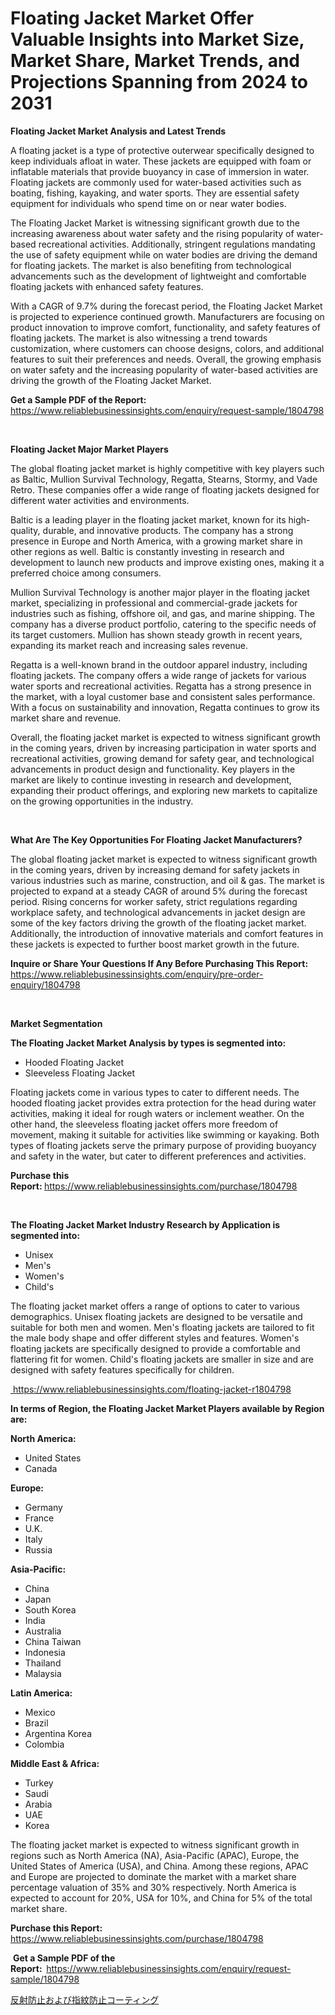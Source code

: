 <p><h1>Floating Jacket Market Offer Valuable Insights into Market Size, Market Share, Market Trends, and Projections Spanning from 2024 to 2031</h1></p><p><strong>Floating Jacket Market Analysis and Latest Trends</strong></p>
<p><p>A floating jacket is a type of protective outerwear specifically designed to keep individuals afloat in water. These jackets are equipped with foam or inflatable materials that provide buoyancy in case of immersion in water. Floating jackets are commonly used for water-based activities such as boating, fishing, kayaking, and water sports. They are essential safety equipment for individuals who spend time on or near water bodies.</p><p>The Floating Jacket Market is witnessing significant growth due to the increasing awareness about water safety and the rising popularity of water-based recreational activities. Additionally, stringent regulations mandating the use of safety equipment while on water bodies are driving the demand for floating jackets. The market is also benefiting from technological advancements such as the development of lightweight and comfortable floating jackets with enhanced safety features.</p><p>With a CAGR of 9.7% during the forecast period, the Floating Jacket Market is projected to experience continued growth. Manufacturers are focusing on product innovation to improve comfort, functionality, and safety features of floating jackets. The market is also witnessing a trend towards customization, where customers can choose designs, colors, and additional features to suit their preferences and needs. Overall, the growing emphasis on water safety and the increasing popularity of water-based activities are driving the growth of the Floating Jacket Market.</p></p>
<p><strong>Get a Sample PDF of the Report:&nbsp;</strong> <a href="https://www.reliablebusinessinsights.com/enquiry/request-sample/1804798">https://www.reliablebusinessinsights.com/enquiry/request-sample/1804798</a></p>
<p>&nbsp;</p>
<p><strong>Floating Jacket Major Market Players</strong></p>
<p><p>The global floating jacket market is highly competitive with key players such as Baltic, Mullion Survival Technology, Regatta, Stearns, Stormy, and Vade Retro. These companies offer a wide range of floating jackets designed for different water activities and environments. </p><p>Baltic is a leading player in the floating jacket market, known for its high-quality, durable, and innovative products. The company has a strong presence in Europe and North America, with a growing market share in other regions as well. Baltic is constantly investing in research and development to launch new products and improve existing ones, making it a preferred choice among consumers.</p><p>Mullion Survival Technology is another major player in the floating jacket market, specializing in professional and commercial-grade jackets for industries such as fishing, offshore oil, and gas, and marine shipping. The company has a diverse product portfolio, catering to the specific needs of its target customers. Mullion has shown steady growth in recent years, expanding its market reach and increasing sales revenue.</p><p>Regatta is a well-known brand in the outdoor apparel industry, including floating jackets. The company offers a wide range of jackets for various water sports and recreational activities. Regatta has a strong presence in the market, with a loyal customer base and consistent sales performance. With a focus on sustainability and innovation, Regatta continues to grow its market share and revenue.</p><p>Overall, the floating jacket market is expected to witness significant growth in the coming years, driven by increasing participation in water sports and recreational activities, growing demand for safety gear, and technological advancements in product design and functionality. Key players in the market are likely to continue investing in research and development, expanding their product offerings, and exploring new markets to capitalize on the growing opportunities in the industry.</p></p>
<p>&nbsp;</p>
<p><strong>What Are The Key Opportunities For Floating Jacket Manufacturers?</strong></p>
<p><p>The global floating jacket market is expected to witness significant growth in the coming years, driven by increasing demand for safety jackets in various industries such as marine, construction, and oil & gas. The market is projected to expand at a steady CAGR of around 5% during the forecast period. Rising concerns for worker safety, strict regulations regarding workplace safety, and technological advancements in jacket design are some of the key factors driving the growth of the floating jacket market. Additionally, the introduction of innovative materials and comfort features in these jackets is expected to further boost market growth in the future.</p></p>
<p><strong>Inquire or Share Your Questions If Any Before Purchasing This Report:</strong> <a href="https://www.reliablebusinessinsights.com/enquiry/pre-order-enquiry/1804798">https://www.reliablebusinessinsights.com/enquiry/pre-order-enquiry/1804798</a></p>
<p>&nbsp;</p>
<p><strong>Market Segmentation</strong></p>
<p><strong>The Floating Jacket Market Analysis by types is segmented into:</strong></p>
<p><ul><li>Hooded Floating Jacket</li><li>Sleeveless Floating Jacket</li></ul></p>
<p><p>Floating jackets come in various types to cater to different needs. The hooded floating jacket provides extra protection for the head during water activities, making it ideal for rough waters or inclement weather. On the other hand, the sleeveless floating jacket offers more freedom of movement, making it suitable for activities like swimming or kayaking. Both types of floating jackets serve the primary purpose of providing buoyancy and safety in the water, but cater to different preferences and activities.</p></p>
<p><strong>Purchase this Report:&nbsp;</strong><a href="https://www.reliablebusinessinsights.com/purchase/1804798">https://www.reliablebusinessinsights.com/purchase/1804798</a></p>
<p>&nbsp;</p>
<p><strong>The Floating Jacket Market Industry Research by Application is segmented into:</strong></p>
<p><ul><li>Unisex</li><li>Men's</li><li>Women's</li><li>Child's</li></ul></p>
<p><p>The floating jacket market offers a range of options to cater to various demographics. Unisex floating jackets are designed to be versatile and suitable for both men and women. Men's floating jackets are tailored to fit the male body shape and offer different styles and features. Women's floating jackets are specifically designed to provide a comfortable and flattering fit for women. Child's floating jackets are smaller in size and are designed with safety features specifically for children.</p></p>
<p><a href="https://www.reliablebusinessinsights.com/floating-jacket-r1804798">&nbsp;https://www.reliablebusinessinsights.com/floating-jacket-r1804798</a></p>
<p><strong>In terms of Region, the Floating Jacket Market Players available by Region are:</strong></p>
<p>
    <p> <strong> North America: </strong>
        <ul>
            <li>United States</li>
            <li>Canada</li>
        </ul>
        </p> 
    <p> <strong> Europe: </strong>
        <ul>
            <li>Germany</li>
            <li>France</li>
            <li>U.K.</li>
            <li>Italy</li>
            <li>Russia</li>
        </ul>
        </p> 
    <p> <strong> Asia-Pacific: </strong>
        <ul>
            <li>China</li>
            <li>Japan</li>
            <li>South Korea</li>
            <li>India</li>
            <li>Australia</li>
            <li>China Taiwan</li>
            <li>Indonesia</li>
            <li>Thailand</li>
            <li>Malaysia</li>
        </ul>
        </p> 
    <p> <strong> Latin America: </strong>
        <ul>
            <li>Mexico</li>
            <li>Brazil</li>
            <li>Argentina Korea</li>
            <li>Colombia</li>
        </ul>
        </p> 
    <p> <strong> Middle East & Africa: </strong>
        <ul>
            <li>Turkey</li>
            <li>Saudi</li>
            <li>Arabia</li>
            <li>UAE</li>
            <li>Korea</li>
        </ul>
    </p>
    </p>
<p><p>The floating jacket market is expected to witness significant growth in regions such as North America (NA), Asia-Pacific (APAC), Europe, the United States of America (USA), and China. Among these regions, APAC and Europe are projected to dominate the market with a market share percentage valuation of 35% and 30% respectively. North America is expected to account for 20%, USA for 10%, and China for 5% of the total market share.</p></p>
<p><strong>Purchase this Report: </strong><a href="https://www.reliablebusinessinsights.com/purchase/1804798">https://www.reliablebusinessinsights.com/purchase/1804798</a></p>
<p>&nbsp;<strong>Get a Sample PDF of the Report:&nbsp;&nbsp;</strong><a href="https://www.reliablebusinessinsights.com/enquiry/request-sample/1804798">https://www.reliablebusinessinsights.com/enquiry/request-sample/1804798</a></p>
<p><strong></strong></p>
<p><p><a href="https://github.com/EstaSprer20231/Market-Research-Report-List-2/blob/main/7627071140345.md">反射防止および指紋防止コーティング</a></p></p>